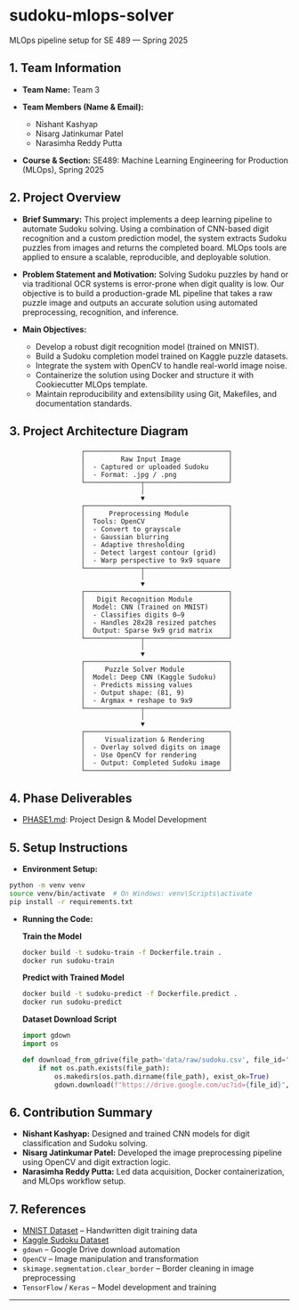 # sudoku-mlops-solver

MLOps pipeline setup for SE 489 — Spring 2025

## 1. Team Information

* **Team Name:** Team 3
* **Team Members (Name & Email):**

    * Nishant Kashyap
    * Nisarg Jatinkumar Patel
    * Narasimha Reddy Putta
* **Course & Section:** SE489: Machine Learning Engineering for Production (MLOps), Spring 2025

## 2. Project Overview

* **Brief Summary:**
  This project implements a deep learning pipeline to automate Sudoku solving. Using a combination of CNN-based digit recognition and a custom prediction model, the system extracts Sudoku puzzles from images and returns the completed board. MLOps tools are applied to ensure a scalable, reproducible, and deployable solution.

* **Problem Statement and Motivation:**
  Solving Sudoku puzzles by hand or via traditional OCR systems is error-prone when digit quality is low. Our objective is to build a production-grade ML pipeline that takes a raw puzzle image and outputs an accurate solution using automated preprocessing, recognition, and inference.

* **Main Objectives:**

    * Develop a robust digit recognition model (trained on MNIST).
    * Build a Sudoku completion model trained on Kaggle puzzle datasets.
    * Integrate the system with OpenCV to handle real-world image noise.
    * Containerize the solution using Docker and structure it with Cookiecutter MLOps template.
    * Maintain reproducibility and extensibility using Git, Makefiles, and documentation standards.

## 3. Project Architecture Diagram

                      ┌────────────────────────────────────┐
                      │         Raw Input Image            │
                      │  - Captured or uploaded Sudoku     │
                      │  - Format: .jpg / .png             │
                      └──────────────┬─────────────────────┘
                                     │
                                     ▼
                      ┌────────────────────────────────────┐
                      │      Preprocessing Module          │
                      │  Tools: OpenCV                     │
                      │  - Convert to grayscale            │
                      │  - Gaussian blurring               │
                      │  - Adaptive thresholding           │
                      │  - Detect largest contour (grid)   │
                      │  - Warp perspective to 9x9 square  │
                      └──────────────┬─────────────────────┘
                                     │
                                     ▼
                      ┌────────────────────────────────────┐
                      │   Digit Recognition Module         │
                      │  Model: CNN (Trained on MNIST)     │
                      │  - Classifies digits 0–9           │
                      │  - Handles 28x28 resized patches   │
                      │  Output: Sparse 9x9 grid matrix    │
                      └──────────────┬─────────────────────┘
                                     │
                                     ▼
                      ┌────────────────────────────────────┐
                      │     Puzzle Solver Module           │
                      │  Model: Deep CNN (Kaggle Sudoku)   │
                      │  - Predicts missing values         │
                      │  - Output shape: (81, 9)           │
                      │  - Argmax + reshape to 9x9         │
                      └──────────────┬─────────────────────┘
                                     │
                                     ▼
                      ┌────────────────────────────────────┐
                      │     Visualization & Rendering      │
                      │  - Overlay solved digits on image  │
                      │  - Use OpenCV for rendering        │
                      │  - Output: Completed Sudoku image  │
                      └────────────────────────────────────┘

## 4. Phase Deliverables

* [PHASE1.md](./PHASE1.md): Project Design & Model Development

## 5. Setup Instructions

* **Environment Setup:**

```bash
python -m venv venv
source venv/bin/activate  # On Windows: venv\Scripts\activate
pip install -r requirements.txt
```

* **Running the Code:**

  **Train the Model**

  ```bash
  docker build -t sudoku-train -f Dockerfile.train .
  docker run sudoku-train
  ```

  **Predict with Trained Model**

  ```bash
  docker build -t sudoku-predict -f Dockerfile.predict .
  docker run sudoku-predict
  ```

  **Dataset Download Script**

  ```python
  import gdown
  import os

  def download_from_gdrive(file_path='data/raw/sudoku.csv', file_id='12c_UTy7pXdzJkuL1HfVdaTP15Z8QZgA2'):
      if not os.path.exists(file_path):
          os.makedirs(os.path.dirname(file_path), exist_ok=True)
          gdown.download(f"https://drive.google.com/uc?id={file_id}", file_path, quiet=False)
  ```

## 6. Contribution Summary

* **Nishant Kashyap:** Designed and trained CNN models for digit classification and Sudoku solving.
* **Nisarg Jatinkumar Patel:** Developed the image preprocessing pipeline using OpenCV and digit extraction logic.
* **Narasimha Reddy Putta:** Led data acquisition, Docker containerization, and MLOps workflow setup.

## 7. References

* [MNIST Dataset](https://keras.io/api/datasets/mnist/) – Handwritten digit training data
* [Kaggle Sudoku Dataset](https://www.kaggle.com/datasets/bryanpark/sudoku)
* `gdown` – Google Drive download automation
* `OpenCV` – Image manipulation and transformation
* `skimage.segmentation.clear_border` – Border cleaning in image preprocessing
* `TensorFlow` / `Keras` – Model development and training

---